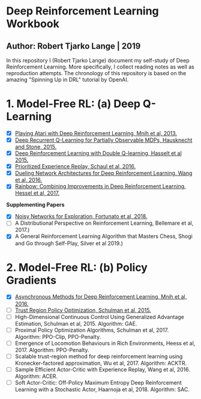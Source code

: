 # Deep Reinforcement Learning Workbook
## Author: Robert Tjarko Lange | 2019

In this repository I (Robert Tjarko Lange) document my self-study of Deep Reinforcement Learning. More specifically, I collect reading notes as well as reproduction attempts. The chronology of this repository is based on the amazing "Spinning Up in DRL" tutorial by OpenAI.

# 1. Model-Free RL: (a) Deep Q-Learning

* [x] [Playing Atari with Deep Reinforcement Learning, Mnih et al, 2013.](01_Deep_Q_Learning/01_2013_Mnih.md)
* [x] [Deep Recurrent Q-Learning for Partially Observable MDPs, Hausknecht and Stone, 2015.](01_Deep_Q_Learning/02_2015_Hausknecht.md)
* [x] [Deep Reinforcement Learning with Double Q-learning, Hasselt et al 2015.](01_Deep_Q_Learning/03_2015_Hasselt.md)
* [x] [Prioritized Experience Replay, Schaul et al, 2016.](01_Deep_Q_Learning/04_2016_Schaul.md)
* [x] [Dueling Network Architectures for Deep Reinforcement Learning, Wang et al, 2016.](01_Deep_Q_Learning/05_2016_Wang.md)
* [x] [Rainbow: Combining Improvements in Deep Reinforcement Learning, Hessel et al, 2017.](01_Deep_Q_Learning/06_2017_Hessel.md)

**Supplementing Papers**

* [x] [Noisy Networks for Exploration, Fortunato et al, 2018.](01_Deep_Q_Learning/xx_2018_Fortunato.md)
* [ ] A Distributional Perspective on Reinforcement Learning, Bellemare et al, 2017.)
* [x] A General Reinforcement Learning Algorithm that Masters Chess, Shogi and Go through Self-Play, Silver et al 2019.)

# 2. Model-Free RL: (b) Policy Gradients

* [x] [Asynchronous Methods for Deep Reinforcement Learning, Mnih et al, 2016.](02_Policy_Gradients/07_2016_Mnih.md)
* [ ] [Trust Region Policy Optimization, Schulman et al, 2015.](02_Policy_Gradients/08_2015_Schulman.md)
* [ ] High-Dimensional Continuous Control Using Generalized Advantage Estimation, Schulman et al, 2015. Algorithm: GAE.
* [ ] Proximal Policy Optimization Algorithms, Schulman et al, 2017. Algorithm: PPO-Clip, PPO-Penalty.
* [ ] Emergence of Locomotion Behaviours in Rich Environments, Heess et al, 2017. Algorithm: PPO-Penalty.
* [ ] Scalable trust-region method for deep reinforcement learning using Kronecker-factored approximation, Wu et al, 2017. Algorithm: ACKTR.
* [ ] Sample Efficient Actor-Critic with Experience Replay, Wang et al, 2016. Algorithm: ACER.
* [ ] Soft Actor-Critic: Off-Policy Maximum Entropy Deep Reinforcement Learning with a Stochastic Actor, Haarnoja et al, 2018. Algorithm: SAC.
